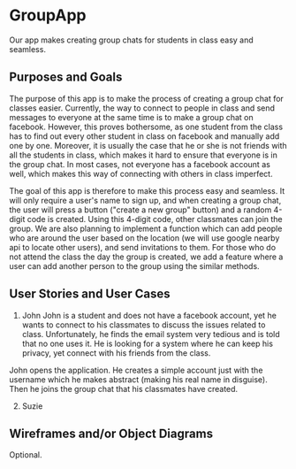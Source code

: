 # GroupApp
Our app makes creating group chats for students in class easy and seamless.

## Purposes and Goals
The purpose of this app is to make the process of creating a group chat for classes easier. Currently, the way to connect to people in class and send messages to everyone at the same time is to make a group chat on facebook. However, this proves bothersome, as one student from the class has to find out every other student in class on facebook and manually add one by one. Moreover, it is usually the case that he or she is not friends with all the students in class, which makes it hard to ensure that everyone is in the group chat. In most cases, not everyone has a facebook account as well, which makes this way of connecting with others in class imperfect.

The goal of this app is therefore to make this process easy and seamless. It will only require a user's name to sign up, and when creating a group chat, the user will press a button ("create a new group" button) and a random 4-digit code is created. Using this 4-digit code, other classmates can join the group. We are also planning to implement a function which can add people who are around the user based on the location (we will use google nearby api to locate other users), and send invitations to them. For those who do not attend the class the day the group is created, we add a feature where a user can add another person to the group using the similar methods.

##  User Stories and User Cases

1.	John
John is a student and does not have a facebook account, yet he wants to connect to his classmates to discuss the issues related to class. Unfortunately, he finds the email system very tedious and is told that no one uses it. He is looking for a system where he can keep his privacy, yet connect with his friends from the class.

John opens the application. He creates a simple account just with the username which he makes abstract (making his real name in disguise). Then he joins the group chat that his classmates have created.

2. Suzie




## Wireframes and/or Object Diagrams
Optional.
